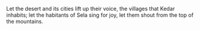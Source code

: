 Let the desert and its cities lift up their voice, the villages that Kedar inhabits; let the habitants of Sela sing for joy, let them shout from the top of the mountains.
